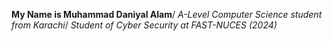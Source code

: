**My Name is Muhammad Daniyal Alam**/
*A-Level Computer Science student from Karachi*/
*Student of Cyber Security at FAST-NUCES (2024)*
